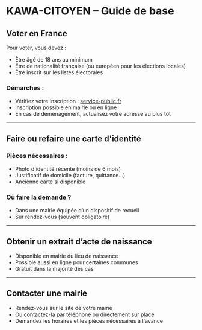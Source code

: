 # KAWA-CITOYEN – Guide de base

## Voter en France

Pour voter, vous devez :
- Être âgé de 18 ans au minimum
- Être de nationalité française (ou européen pour les élections locales)
- Être inscrit sur les listes électorales

### Démarches :
- Vérifiez votre inscription : [service-public.fr](https://www.service-public.fr/particuliers/vosdroits/N47)
- Inscription possible en mairie ou en ligne
- En cas de déménagement, actualisez votre adresse au plus tôt

---

## Faire ou refaire une carte d'identité

### Pièces nécessaires :
- Photo d'identité récente (moins de 6 mois)
- Justificatif de domicile (facture, quittance…)
- Ancienne carte si disponible

### Où faire la demande ?
- Dans une mairie équipée d’un dispositif de recueil
- Sur rendez-vous (souvent obligatoire)

---

## Obtenir un extrait d’acte de naissance

- Disponible en mairie du lieu de naissance
- Possible aussi en ligne pour certaines communes
- Gratuit dans la majorité des cas

---

## Contacter une mairie

- Rendez-vous sur le site de votre mairie
- Ou contactez-la par téléphone ou directement sur place
- Demandez les horaires et les pièces nécessaires à l'avance
